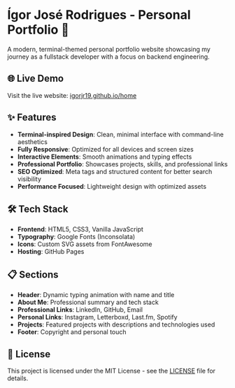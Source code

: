 # Ígor José Rodrigues - Personal Portfolio 🚀

A modern, terminal-themed personal portfolio website showcasing my journey as a fullstack developer with a focus on backend engineering.

## 🌐 Live Demo

Visit the live website: [igorjr19.github.io/home](https://igorjr19.github.io/home)

## ✨ Features

- **Terminal-inspired Design**: Clean, minimal interface with command-line aesthetics
- **Fully Responsive**: Optimized for all devices and screen sizes
- **Interactive Elements**: Smooth animations and typing effects
- **Professional Portfolio**: Showcases projects, skills, and professional links
- **SEO Optimized**: Meta tags and structured content for better search visibility
- **Performance Focused**: Lightweight design with optimized assets

## 🛠️ Tech Stack

- **Frontend**: HTML5, CSS3, Vanilla JavaScript
- **Typography**: Google Fonts (Inconsolata)
- **Icons**: Custom SVG assets from FontAwesome
- **Hosting**: GitHub Pages

## 📋 Sections

- **Header**: Dynamic typing animation with name and title
- **About Me**: Professional summary and tech stack
- **Professional Links**: LinkedIn, GitHub, Email
- **Personal Links**: Instagram, Letterboxd, Last\.fm, Spotify
- **Projects**: Featured projects with descriptions and technologies used
- **Footer**: Copyright and personal touch



## 📄 License

This project is licensed under the MIT License - see the [LICENSE](LICENSE) file for details.
